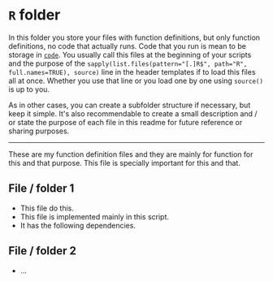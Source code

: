 # `R` folder

In this folder you store your files with function definitions, but only function definitions, no code that actually runs. Code that you run is mean to be storage in [`code`](../code). You usually call this files at the beginning of your scripts and the purpose of the `sapply(list.files(pattern="[.]R$", path="R", full.names=TRUE), source)` line in the header templates if to load this files all at once. Whether you use that line or you load one by one using `source()` is up to you. 

As in other cases, you can create a subfolder structure if necessary, but keep it simple. It's also recommendable to create a small description and / or state the purpose of each file in this readme for future reference or sharing purposes.

---

These are my function definition files and they are mainly for function for this and that purpose. This file is specially important for this and that. 

## File / folder 1

- This file do this. 
- This file is implemented mainly in this script. 
- It has the following dependencies. 

## File / folder 2

- ... 

